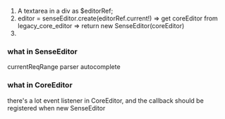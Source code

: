 1. A textarea in a div as \$editorRef;
2. editor = senseEditor.create(editorRef.current!)
   => get coreEditor from legacy_core_editor => return new SenseEditor(coreEditor)
3.

### what in SenseEditor

currentReqRange
parser
autocomplete


### what in CoreEditor
there's a lot event listener in CoreEditor, and the callback should be registered when new SenseEditor
